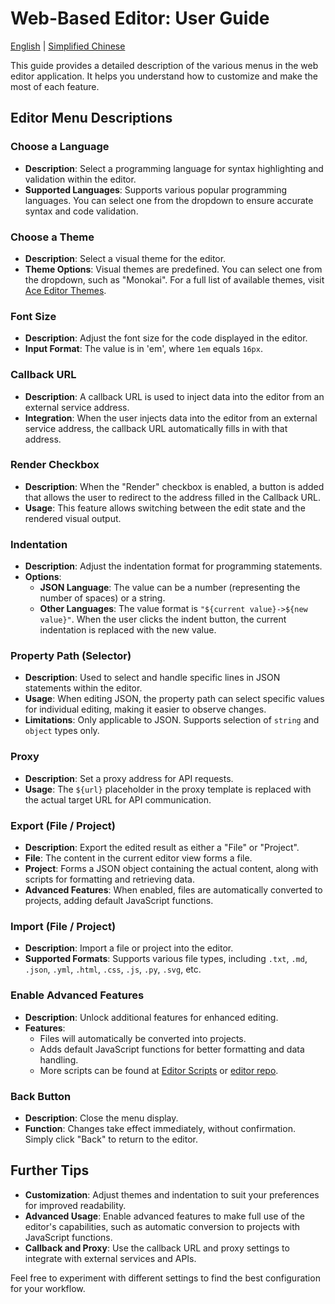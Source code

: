 # Web-Based Editor: User Guide
[English](editor.en.md) | [Simplified Chinese](editor.zh-CN.md)

This guide provides a detailed description of the various menus in the web editor application. It helps you understand how to customize and make the most of each feature.

## Editor Menu Descriptions

### Choose a Language
- **Description**: Select a programming language for syntax highlighting and validation within the editor.
- **Supported Languages**: Supports various popular programming languages. You can select one from the dropdown to ensure accurate syntax and code validation.

### Choose a Theme
- **Description**: Select a visual theme for the editor.
- **Theme Options**: Visual themes are predefined. You can select one from the dropdown, such as "Monokai". For a full list of available themes, visit [Ace Editor Themes](https://github.com/ajaxorg/ace/tree/master/src/theme).

### Font Size
- **Description**: Adjust the font size for the code displayed in the editor.
- **Input Format**: The value is in 'em', where `1em` equals `16px`.

### Callback URL
- **Description**: A callback URL is used to inject data into the editor from an external service address.
- **Integration**: When the user injects data into the editor from an external service address, the callback URL automatically fills in with that address.

### Render Checkbox
- **Description**: When the "Render" checkbox is enabled, a button is added that allows the user to redirect to the address filled in the Callback URL.
- **Usage**: This feature allows switching between the edit state and the rendered visual output.

### Indentation
- **Description**: Adjust the indentation format for programming statements.
- **Options**:
  - **JSON Language**: The value can be a number (representing the number of spaces) or a string.
  - **Other Languages**: The value format is `"${current value}->${new value}"`. When the user clicks the indent button, the current indentation is replaced with the new value.

### Property Path (Selector)
- **Description**: Used to select and handle specific lines in JSON statements within the editor.
- **Usage**: When editing JSON, the property path can select specific values for individual editing, making it easier to observe changes.
- **Limitations**: Only applicable to JSON. Supports selection of `string` and `object` types only.

### Proxy
- **Description**: Set a proxy address for API requests.
- **Usage**: The `${url}` placeholder in the proxy template is replaced with the actual target URL for API communication.

### Export (File / Project)
- **Description**: Export the edited result as either a "File" or "Project".
- **File**: The content in the current editor view forms a file.
- **Project**: Forms a JSON object containing the actual content, along with scripts for formatting and retrieving data.
- **Advanced Features**: When enabled, files are automatically converted to projects, adding default JavaScript functions.

### Import (File / Project)
- **Description**: Import a file or project into the editor.
- **Supported Formats**: Supports various file types, including `.txt`, `.md`, `.json`, `.yml`, `.html`, `.css`, `.js`, `.py`, `.svg`, etc.

### Enable Advanced Features
- **Description**: Unlock additional features for enhanced editing.
- **Features**:
  - Files will automatically be converted into projects.
  - Adds default JavaScript functions for better formatting and data handling.
  - More scripts can be found at [Editor Scripts](https://github.com/Vector-Index/editor/tree/main/scripts) or [editor repo](https://github1s.com/Vector-Index/editor).

### Back Button
- **Description**: Close the menu display.
- **Function**: Changes take effect immediately, without confirmation. Simply click "Back" to return to the editor.

## Further Tips
- **Customization**: Adjust themes and indentation to suit your preferences for improved readability.
- **Advanced Usage**: Enable advanced features to make full use of the editor's capabilities, such as automatic conversion to projects with JavaScript functions.
- **Callback and Proxy**: Use the callback URL and proxy settings to integrate with external services and APIs.

Feel free to experiment with different settings to find the best configuration for your workflow.